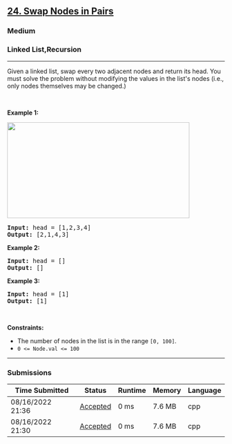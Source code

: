 <h2><a href="https://leetcode.com/problems/swap-nodes-in-pairs/">24. Swap Nodes in Pairs</a></h2><h3>Medium</h3><h3>Linked List,Recursion</h3><hr><div><p>Given a&nbsp;linked list, swap every two adjacent nodes and return its head. You must solve the problem without&nbsp;modifying the values in the list's nodes (i.e., only nodes themselves may be changed.)</p>

<p>&nbsp;</p>
<p><strong>Example 1:</strong></p>
<img alt="" src="https://assets.leetcode.com/uploads/2020/10/03/swap_ex1.jpg" style="width: 422px; height: 222px;">
<pre><strong>Input:</strong> head = [1,2,3,4]
<strong>Output:</strong> [2,1,4,3]
</pre>

<p><strong>Example 2:</strong></p>

<pre><strong>Input:</strong> head = []
<strong>Output:</strong> []
</pre>

<p><strong>Example 3:</strong></p>

<pre><strong>Input:</strong> head = [1]
<strong>Output:</strong> [1]
</pre>

<p>&nbsp;</p>
<p><strong>Constraints:</strong></p>

<ul>
	<li>The number of nodes in the&nbsp;list&nbsp;is in the range <code>[0, 100]</code>.</li>
	<li><code>0 &lt;= Node.val &lt;= 100</code></li>
</ul>
</div><hr><h3>Submissions</h3><table class=""><colgroup><col><col><col><col><col></colgroup><thead class="ant-table-thead"><tr><th class="time-column__1guG"><span class="ant-table-header-column"><div><span class="ant-table-column-title">Time Submitted</span><span class="ant-table-column-sorter"></span></div></span></th><th class="status-column__3SUg"><span class="ant-table-header-column"><div><span class="ant-table-column-title">Status</span><span class="ant-table-column-sorter"></span></div></span></th><th class="runtime-column__1ka_"><span class="ant-table-header-column"><div><span class="ant-table-column-title">Runtime</span><span class="ant-table-column-sorter"></span></div></span></th><th class="memory-column__1dxp"><span class="ant-table-header-column"><div><span class="ant-table-column-title">Memory</span><span class="ant-table-column-sorter"></span></div></span></th><th class="lang-column__tR-8"><span class="ant-table-header-column"><div><span class="ant-table-column-title">Language</span><span class="ant-table-column-sorter"></span></div></span></th></tr></thead><tbody class="ant-table-tbody"><tr class="ant-table-row ant-table-row-level-0" data-row-key="775286451"><td class="time-column__1guG">08/16/2022 21:36</td><td class="status-column__3SUg"><a href="/submissions/detail/775286451/" target="_blank" class="ac__35gz" data-submission-id="775286451">Accepted</a></td><td class="runtime-column__1ka_">0 ms</td><td class="memory-column__1dxp">7.6 MB</td><td class="lang-column__tR-8">cpp</td></tr><tr class="ant-table-row ant-table-row-level-0" data-row-key="775281926"><td class="time-column__1guG">08/16/2022 21:30</td><td class="status-column__3SUg"><a href="/submissions/detail/775281926/" target="_blank" class="ac__35gz" data-submission-id="775281926">Accepted</a></td><td class="runtime-column__1ka_">0 ms</td><td class="memory-column__1dxp">7.6 MB</td><td class="lang-column__tR-8">cpp</td></tr></tbody></table>
